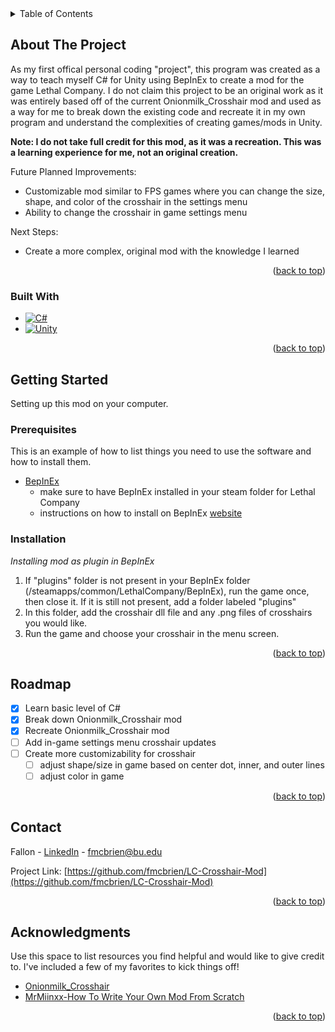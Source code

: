 <!-- TABLE OF CONTENTS -->
<details>
  <summary>Table of Contents</summary>
  <ol>
    <li>
      <a href="#about-the-project">About The Project</a>
      <ul>
        <li><a href="#built-with">Built With</a></li>
      </ul>
    </li>
    <li>
      <a href="#getting-started">Getting Started</a>
      <ul>
        <li><a href="#prerequisites">Prerequisites</a></li>
        <li><a href="#installation">Installation</a></li>
      </ul>
    </li>
    <li><a href="#roadmap">Roadmap</a></li>
    <li><a href="#contact">Contact</a></li>
    <li><a href="#acknowledgments">Acknowledgments</a></li>
  </ol>
</details>



<!-- ABOUT THE PROJECT -->
## About The Project

As my first offical personal coding "project", this program was created as a way to teach myself C# for Unity using BepInEx to create a mod for the game Lethal Company. I do not claim this project to be an original work as it was entirely based off of the current Onionmilk_Crosshair mod and used as a way for me to break down the existing code and recreate it in my own program and understand the complexities of creating games/mods in Unity.

**Note: I do not take full credit for this mod, as it was a recreation. This was a learning experience for me, not an original creation.**

Future Planned Improvements:
* Customizable mod similar to FPS games where you can change the size, shape, and color of the crosshair in the settings menu
* Ability to change the crosshair in game settings menu

Next Steps:
* Create a more complex, original mod with the knowledge I learned  

<p align="right">(<a href="#readme-top">back to top</a>)</p>



### Built With

* [![C#][C-Sharp-Icon]][C-Sharp-url]
* [![Unity][Unity-Icon]][Unity-url]

<p align="right">(<a href="#readme-top">back to top</a>)</p>



<!-- GETTING STARTED -->
## Getting Started

Setting up this mod on your computer.

### Prerequisites

This is an example of how to list things you need to use the software and how to install them.
* [BepInEx][bepinex-github]
  * make sure to have BepInEx installed in your steam folder for Lethal Company
  * instructions on how to install on BepInEx [website][bepinex-instructions]

### Installation

_Installing mod as plugin in BepInEx_

1. If "plugins" folder is not present in your BepInEx folder (/steamapps/common/LethalCompany/BepInEx), run the game once, then close it. If it is still not present, add a folder labeled "plugins"
2. In this folder, add the crosshair dll file and any .png files of crosshairs you would like.
3. Run the game and choose your crosshair in the menu screen.

<p align="right">(<a href="#readme-top">back to top</a>)</p>


<!-- ROADMAP -->
## Roadmap

- [x] Learn basic level of C#
- [x] Break down Onionmilk_Crosshair mod
- [x] Recreate Onionmilk_Crosshair mod
- [ ] Add in-game settings menu crosshair updates
- [ ] Create more customizability for crosshair
    - [ ] adjust shape/size in game based on center dot, inner, and outer lines
    - [ ] adjust color in game

<p align="right">(<a href="#readme-top">back to top</a>)</p>



<!-- CONTACT -->
## Contact

Fallon - [LinkedIn](https://www.linkedin.com/in/fallon-mcbrien/) - fmcbrien@bu.edu

Project Link: [https://github.com/fmcbrien/LC-Crosshair-Mod](https://github.com/fmcbrien/LC-Crosshair-Mod)

<p align="right">(<a href="#readme-top">back to top</a>)</p>



<!-- ACKNOWLEDGMENTS -->
## Acknowledgments

Use this space to list resources you find helpful and would like to give credit to. I've included a few of my favorites to kick things off!

* [Onionmilk_Crosshair](https://thunderstore.io/c/lethal-company/p/OnionMilk/crosshair/)
* [MrMiinxx-How To Write Your Own Mod From Scratch](https://www.youtube.com/watch?v=4Q7Zp5K2ywI)

<p align="right">(<a href="#readme-top">back to top</a>)</p>



<!-- MARKDOWN LINKS & IMAGES -->
[C-Sharp-Icon]: https://img.shields.io/badge/-C%23-512BD4?style=for-the-badge&logo=csharp&logoColor=white
[C-Sharp-URL]: https://learn.microsoft.com/en-us/dotnet/csharp/
[Unity-Icon]: https://img.shields.io/badge/Unity-000000?style=for-the-badge&logo=unity&logoColor=white
[Unity-url]: https://unity.com/
[bepinex-github]: https://github.com/BepInEx/BepInEx
[bepinex-instructions]: https://docs.bepinex.dev/articles/user_guide/installation/index.html
